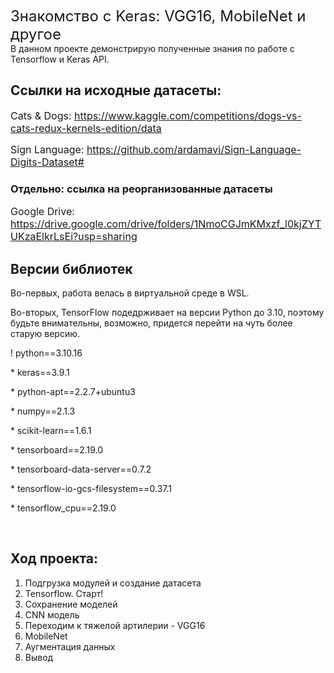 <span style="font-size: 24px">Знакомство с Keras: VGG16, MobileNet и другое</span>
<br>
В данном проекте демонстрирую полученные знания по работе с Tensorflow и Keras API. 

## Ссылки на исходные датасеты: 

<span style="font-size: 16px">Cats & Dogs: https://www.kaggle.com/competitions/dogs-vs-cats-redux-kernels-edition/data</span>

<span style="font-size: 16px">Sign Language: https://github.com/ardamavi/Sign-Language-Digits-Dataset# </span>

### Отдельно: ссылка на реорганизованные датасеты

<span style="font-size: 16px">Google Drive: https://drive.google.com/drive/folders/1NmoCGJmKMxzf_l0kjZYTUKzaElkrLsEi?usp=sharing </span>

## Версии библиотек
<p> Во-первых, работа велась в виртуальной среде в WSL. </p>
<p> Во-вторых, TensorFlow подедрживает на версии Python до 3.10, поэтому будьте внимательны, возможно, придется перейти на чуть более старую версию.</p>
<p>! python==3.10.16 </p>
<p> * keras==3.9.1</p>
<p> * python-apt==2.2.7+ubuntu3</p>
<p> * numpy==2.1.3</p>
<p> * scikit-learn==1.6.1</p>
<p> * tensorboard==2.19.0</p>
<p> * tensorboard-data-server==0.7.2</p>
<p> * tensorflow-io-gcs-filesystem==0.37.1</p>
<p> * tensorflow_cpu==2.19.0</p>
<br>

## Ход проекта:
1. Подгрузка модулей и создание датасета
2. Tensorflow. Старт!
3. Сохранение моделей
4. CNN модель
5. Переходим к тяжелой артилерии - VGG16
6. MobileNet
7. Аугментация данных
8. Вывод
